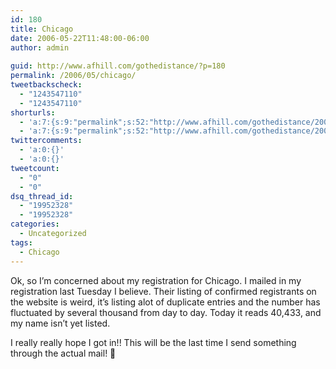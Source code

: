 ```yaml
---
id: 180
title: Chicago
date: 2006-05-22T11:48:00-06:00
author: admin
  
guid: http://www.afhill.com/gothedistance/?p=180
permalink: /2006/05/chicago/
tweetbackscheck:
  - "1243547110"
  - "1243547110"
shorturls:
  - 'a:7:{s:9:"permalink";s:52:"http://www.afhill.com/gothedistance/2006/05/chicago/";s:7:"tinyurl";s:25:"http://tinyurl.com/qo2v2j";s:4:"isgd";s:17:"http://is.gd/BiXF";s:5:"bitly";s:19:"http://bit.ly/TXK4a";s:5:"snipr";s:22:"http://snipr.com/ic1j9";s:5:"snurl";s:22:"http://snurl.com/ic1j9";s:7:"snipurl";s:24:"http://snipurl.com/ic1j9";}'
  - 'a:7:{s:9:"permalink";s:52:"http://www.afhill.com/gothedistance/2006/05/chicago/";s:7:"tinyurl";s:25:"http://tinyurl.com/qo2v2j";s:4:"isgd";s:17:"http://is.gd/BiXF";s:5:"bitly";s:19:"http://bit.ly/TXK4a";s:5:"snipr";s:22:"http://snipr.com/ic1j9";s:5:"snurl";s:22:"http://snurl.com/ic1j9";s:7:"snipurl";s:24:"http://snipurl.com/ic1j9";}'
twittercomments:
  - 'a:0:{}'
  - 'a:0:{}'
tweetcount:
  - "0"
  - "0"
dsq_thread_id:
  - "19952328"
  - "19952328"
categories:
  - Uncategorized
tags:
  - Chicago
---
```

Ok, so I&#8217;m concerned about my registration for Chicago. I mailed in my registration last Tuesday I believe. Their listing of confirmed registrants on the website is weird, it&#8217;s listing alot of duplicate entries and the number has fluctuated by several thousand from day to day. Today it reads 40,433, and my name isn&#8217;t yet listed.

I really really hope I got in!! This will be the last time I send something through the actual mail! 🙁